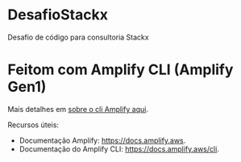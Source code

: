 # DesafioStackx
Desafio de código para consultoria Stackx

# Feitom com Amplify CLI (Amplify Gen1)
Mais detalhes em [sobre o cli Amplify aqui](https://docs.amplify.aws/cli).

Recursos úteis:
- Documentação Amplify: https://docs.amplify.aws.
- Documentação do Amplify CLI: https://docs.amplify.aws/cli.
